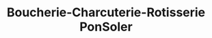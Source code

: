 ---
title: "Boucherie-Charcuterie-Rotisserie PonSoler"
url: /nice/boucherie-charcuterie-rotisserie-ponsoler/
shop: boucherie
---